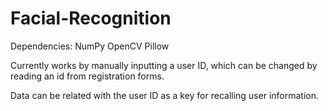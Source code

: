 # Facial-Recognition

Dependencies:
NumPy
OpenCV
Pillow

Currently works by manually inputting a user ID, which can be changed by reading an id from registration forms.

Data can be related with the user ID as a key for recalling user information.
